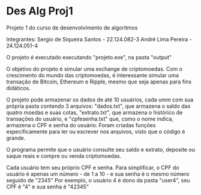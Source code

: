 # Des Alg Proj1
 Projeto 1 do curso de desenvolvimento de algoritmos

Integrantes:
Sergio de Siqueira Santos - 22.124.082-3
André Lima Pereira - 24.124.051-4

O projeto é executado executando "projeto.exe", na pasta "output"

O objetivo do projeto é simular uma exchange de criptomoedas. Com o crescimento do mundo das criptomoedas, é interessante simular uma transação de Bitcoin, Ethereum e Ripple,
mesmo que seja apenas para fins didáticos.

O projeto pode armazenar os dados de até 10 usuários, cada umm com sua própria pasta contendo 3 arquivos: "dados.txt", que armazena o saldo das quatro moedas e suas cotas, "extrato.txt", que armazena o
histórico de transações do usuário, e "cpfesenha.txt" que, como o nome indica, armazena o CPF e senha do usuário.
Foram criadas funções especificamente para ler ou escrever nos arquivos, visto que o código é grande.

O programa permite que o usuário consulte seu saldo e extrato, deposite ou saque reais e compre ou venda criptomoedas.

Cada usuário tem seu próprio CPF e senha. Para simplificar, o CPF do usuário é apenas um número - de 1 a 10 - e sua senha é o mesmo número seguido de "2345"
Por exemplo, o usuário 4 é dono da pasta "user4", seu CPF é "4" e sua senha é "42345"
